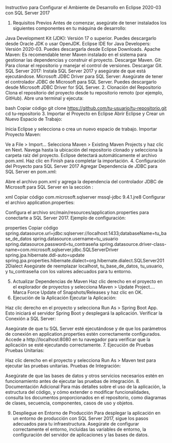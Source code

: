 Instructivo para Configurar el Ambiente de Desarrollo en Eclipse 2020-03 con SQL Server 2017
1. Requisitos Previos
Antes de comenzar, asegúrate de tener instalados los siguientes componentes en tu máquina de desarrollo:

Java Development Kit (JDK): Versión 17 o superior. Puedes descargarlo desde Oracle JDK o usar OpenJDK.
Eclipse IDE for Java Developers: Versión 2020-03. Puedes descargarla desde Eclipse Downloads.
Apache Maven: Es recomendable tener Maven instalado en el sistema para gestionar las dependencias y construir el proyecto. Descargar Maven.
Git: Para clonar el repositorio y manejar el control de versiones. Descargar Git.
SQL Server 2017: Instala SQL Server 2017 y asegúrate de que está ejecutándose.
Microsoft JDBC Driver para SQL Server: Asegúrate de tener el controlador JDBC de Microsoft para SQL Server. Puedes descargarlo desde Microsoft JDBC Driver for SQL Server.
2. Clonación del Repositorio
Clona el repositorio del proyecto desde tu repositorio remoto (por ejemplo, GitHub). Abre una terminal y ejecuta:

bash
Copiar código
git clone https://github.com/tu-usuario/tu-repositorio.git
cd tu-repositorio
3. Importar el Proyecto en Eclipse
Abrir Eclipse y Crear un Nuevo Espacio de Trabajo:

Inicia Eclipse y selecciona o crea un nuevo espacio de trabajo.
Importar Proyecto Maven:

Ve a File > Import...
Selecciona Maven > Existing Maven Projects y haz clic en Next.
Navega hasta la ubicación del repositorio clonado y selecciona la carpeta raíz del proyecto. Eclipse detectará automáticamente el archivo pom.xml.
Haz clic en Finish para completar la importación.
4. Configuración del Proyecto para SQL Server 2017
Agregar Dependencia de JDBC para SQL Server en pom.xml:

Abre el archivo pom.xml y agrega la dependencia del controlador JDBC de Microsoft para SQL Server en la sección <dependencies>:

xml
Copiar código
<dependency>
    <groupId>com.microsoft.sqlserver</groupId>
    <artifactId>mssql-jdbc</artifactId>
    <version>9.4.1.jre8</version>
</dependency>
Configurar el archivo application.properties:

Configura el archivo src/main/resources/application.properties para conectarte a SQL Server 2017. Ejemplo de configuración:

properties
Copiar código
spring.datasource.url=jdbc:sqlserver://localhost:1433;databaseName=tu_base_de_datos
spring.datasource.username=tu_usuario
spring.datasource.password=tu_contraseña
spring.datasource.driver-class-name=com.microsoft.sqlserver.jdbc.SQLServerDriver
spring.jpa.hibernate.ddl-auto=update
spring.jpa.properties.hibernate.dialect=org.hibernate.dialect.SQLServer2012Dialect
Asegúrate de reemplazar localhost, tu_base_de_datos, tu_usuario, y tu_contraseña con los valores adecuados para tu entorno.

5. Actualizar Dependencias de Maven
Haz clic derecho en el proyecto en el explorador de proyectos y selecciona Maven > Update Project....
Marca Force Update of Snapshots/Releases y haz clic en OK.
6. Ejecución de la Aplicación
Ejecutar la Aplicación:

Haz clic derecho en el proyecto y selecciona Run As > Spring Boot App. Esto iniciará el servidor Spring Boot y desplegará la aplicación.
Verificar la Conexión a SQL Server:

Asegúrate de que tu SQL Server esté ejecutándose y de que los parámetros de conexión en application.properties estén correctamente configurados.
Accede a http://localhost:8080 en tu navegador para verificar que la aplicación se esté ejecutando correctamente.
7. Ejecución de Pruebas
Pruebas Unitarias:

Haz clic derecho en el proyecto y selecciona Run As > Maven test para ejecutar las pruebas unitarias.
Pruebas de Integración:

Asegúrate de que las bases de datos y otros servicios necesarios estén en funcionamiento antes de ejecutar las pruebas de integración.
8. Documentación Adicional
Para más detalles sobre el uso de la aplicación, la estructura del código, y cómo extender o modificar funcionalidades, consulta los documentos proporcionados en el repositorio, como diagramas de clases, secuencia, componentes, casos de uso y objetos.

9. Despliegue en Entorno de Producción
Para desplegar la aplicación en un entorno de producción con SQL Server 2017, sigue los pasos adecuados para tu infraestructura. Asegúrate de configurar correctamente el entorno, incluidas las variables de entorno, la configuración del servidor de aplicaciones y las bases de datos.
